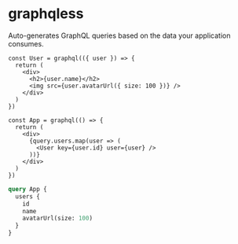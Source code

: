 # graphqless

Auto-generates GraphQL queries based on the data your application consumes.

```tsx
const User = graphql(({ user }) => {
  return (
    <div>
      <h2>{user.name}</h2>
      <img src={user.avatarUrl({ size: 100 })} />
    </div>
  )
})

const App = graphql(() => {
  return (
    <div>
      {query.users.map(user => (
        <User key={user.id} user={user} />
      ))}
    </div>
  )
})
```

```graphql
query App {
  users {
    id
    name
    avatarUrl(size: 100)
  }
}
```
